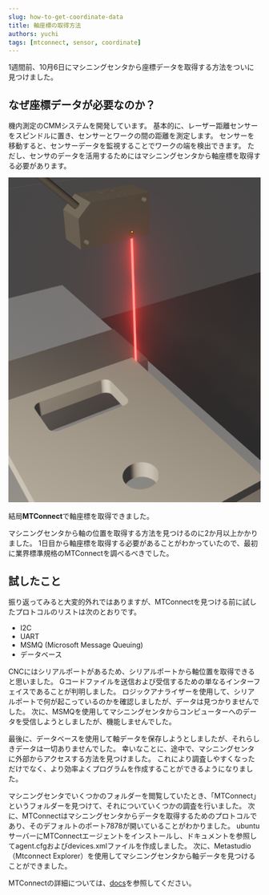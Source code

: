 ```yaml
---
slug: how-to-get-coordinate-data
title: 軸座標の取得方法
authors: yuchi
tags: [mtconnect, sensor, coordinate]
---
```


1週間前、10月6日にマシニングセンタから座標データを取得する方法をついに見つけました。

<!--truncate-->

## なぜ座標データが必要なのか？
機内測定のCMMシステムを開発しています。
基本的に、レーザー距離センサーをスピンドルに置き、センサーとワークの間の距離を測定します。
センサーを移動すると、センサーデータを監視することでワークの端を検出できます。
ただし、センサのデータを活用するためにはマシニングセンタから軸座標を取得する必要があります。

![Sensor](./sensor.png)

結局**MTConnect**で軸座標を取得できました。

マシニングセンタから軸の位置を取得する方法を見つけるのに2か月以上かかりました。
1日目から軸座標を取得する必要があることがわかっていたので、最初に業界標準規格のMTConnectを調べるべきでした。

## 試したこと
振り返ってみると大変的外れではありますが、MTConnectを見つける前に試したプロトコルのリストは次のとおりです。
- I2C
- UART
- MSMQ (Microsoft Message Queuing)
- データベース

CNCにはシリアルポートがあるため、シリアルポートから軸位置を取得できると思いました。 Gコードファイルを送信および受信するための単なるインターフェイスであることが判明しました。
ロジックアナライザーを使用して、シリアルポートで何が起こっているのかを確認しましたが、データは見つかりませんでした。
次に、MSMQを使用してマシニングセンタからコンピューターへのデータを受信しようとしましたが、機能しませんでした。

最後に、データベースを使用して軸データを保存しようとしましたが、それらしきデータは一切ありませんでした。
幸いなことに、途中で、マシニングセンタに外部からアクセスする方法を見つけました。
これにより調査しやすくなっただけでなく、より効率よくプログラムを作成することができるようになりました。

マシニングセンタでいくつかのフォルダーを閲覧していたとき、「MTConnect」というフォルダーを見つけて、それについていくつかの調査を行いました。
次に、MTConnectはマシニングセンタからデータを取得するためのプロトコルであり、そのデフォルトのポート7878が開いていることがわかりました。
ubuntuサーバーにMTConnectエージェントをインストールし、ドキュメントを参照してagent.cfgおよびdevices.xmlファイルを作成しました。
次に、Metastudio（Mtconnect Explorer）を使用してマシニングセンタから軸データを見つけることができました。


MTConnectの詳細については、[docs](/ja/docs/tutorial-basics/mtconnect)を参照してください。
